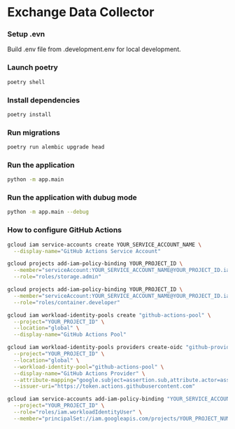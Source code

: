 # Exchange Data Collector

### Setup .evn

Build .env file from .development.env for local development.

### Launch poetry

```sh
poetry shell
```

### Install dependencies

```sh
poetry install
```

### Run migrations

```sh
poetry run alembic upgrade head
```

### Run the application

```sh
python -m app.main
```

### Run the application with dubug mode

```sh
python -m app.main --debug
```

### How to configure GitHub Actions

```sh
gcloud iam service-accounts create YOUR_SERVICE_ACCOUNT_NAME \
  --display-name="GitHub Actions Service Account"

gcloud projects add-iam-policy-binding YOUR_PROJECT_ID \
  --member="serviceAccount:YOUR_SERVICE_ACCOUNT_NAME@YOUR_PROJECT_ID.iam.gserviceaccount.com" \
  --role="roles/storage.admin"

gcloud projects add-iam-policy-binding YOUR_PROJECT_ID \
  --member="serviceAccount:YOUR_SERVICE_ACCOUNT_NAME@YOUR_PROJECT_ID.iam.gserviceaccount.com" \
  --role="roles/container.developer"

gcloud iam workload-identity-pools create "github-actions-pool" \
  --project="YOUR_PROJECT_ID" \
  --location="global" \
  --display-name="GitHub Actions Pool"

gcloud iam workload-identity-pools providers create-oidc "github-provider" \
  --project="YOUR_PROJECT_ID" \
  --location="global" \
  --workload-identity-pool="github-actions-pool" \
  --display-name="GitHub Actions Provider" \
  --attribute-mapping="google.subject=assertion.sub,attribute.actor=assertion.actor,attribute.repository=assertion.repository" \
  --issuer-uri="https://token.actions.githubusercontent.com"

gcloud iam service-accounts add-iam-policy-binding "YOUR_SERVICE_ACCOUNT_NAME@YOUR_PROJECT_ID.iam.gserviceaccount.com" \
  --project="YOUR_PROJECT_ID" \
  --role="roles/iam.workloadIdentityUser" \
  --member="principalSet://iam.googleapis.com/projects/YOUR_PROJECT_NUMBER/locations/global/workloadIdentityPools/github-actions-pool/attribute.repository/ShadowInsights/exchange-data-collector"
```